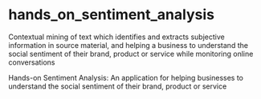 # hands_on_sentiment_analysis
Contextual mining of text which identifies and extracts subjective information in source material, and helping a business to understand the social sentiment of their brand, product or service while monitoring online conversations

Hands-on Sentiment Analysis: An application for helping businesses to understand the social sentiment of their brand, product or service
